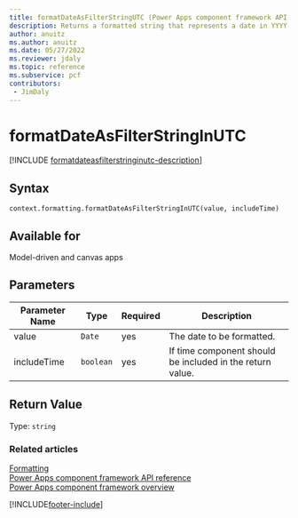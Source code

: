 ```yaml
---
title: formatDateAsFilterStringUTC (Power Apps component framework API reference) | Microsoft Docs
description: Returns a formatted string that represents a date in YYYY-MM-DD standard UTC format. Results pattern is based on standard UTC format.
author: anuitz
ms.author: anuitz
ms.date: 05/27/2022
ms.reviewer: jdaly
ms.topic: reference
ms.subservice: pcf
contributors:
 - JimDaly
---
```


# formatDateAsFilterStringInUTC

[!INCLUDE [formatdateasfilterstringinutc-description](includes/formatdateasfilterstringinutc-description.md)]

## Syntax

`context.formatting.formatDateAsFilterStringInUTC(value, includeTime)`

## Available for 

Model-driven and canvas apps

## Parameters

| Parameter Name|Type|Required|Description|
| ------------- |----|--------|-----------|
|value|`Date`|yes|The date to be formatted.|
|includeTime|`boolean`|yes| If time component should be included in the return value.|

## Return Value

Type: `string`


### Related articles

[Formatting](../formatting.md)<br/>
[Power Apps component framework API reference](../../reference/index.md)<br/>
[Power Apps component framework overview](../../overview.md)

[!INCLUDE[footer-include](../../../../includes/footer-banner.md)]
